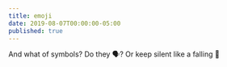 ```yaml
---
title: emoji
date: 2019-08-07T00:00:00-05:00
published: true
---
```


And what of symbols?
Do they 🗣️? Or keep silent
like a falling 🍃
